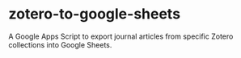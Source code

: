 # zotero-to-google-sheets
A Google Apps Script to export journal articles from specific Zotero collections into Google Sheets.
